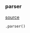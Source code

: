 #


### parser
[source](https://github.com/AndreaRubbi/Pear-EBI/blob/master/pear_ebi/tree_emb_parser.py/#L4)
```python
.parser()
```
